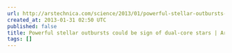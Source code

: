 ```yaml
---
url: http://arstechnica.com/science/2013/01/powerful-stellar-outbursts-could-be-sign-of-dual-core-stars/
created_at: 2013-01-31 02:50 UTC
published: false
title: Powerful stellar outbursts could be sign of dual-core stars | Ars Technica
tags: []
---
```



